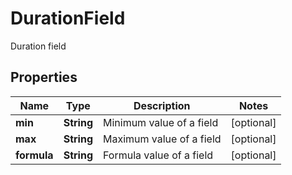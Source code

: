 

# DurationField

Duration field
## Properties

Name | Type | Description | Notes
------------ | ------------- | ------------- | -------------
**min** | **String** | Minimum value of a field |  [optional]
**max** | **String** | Maximum value of a field |  [optional]
**formula** | **String** | Formula value of a field |  [optional]



